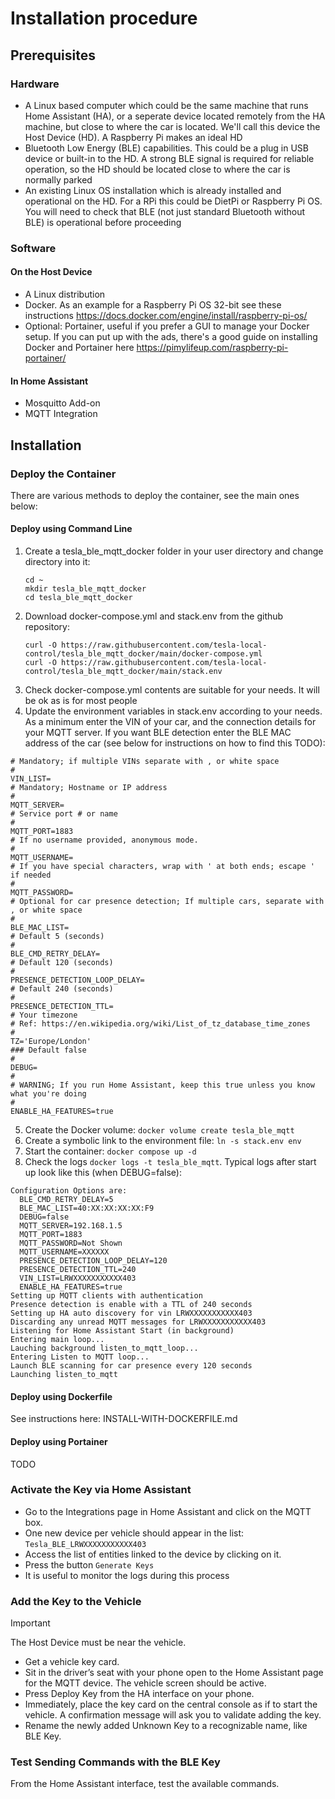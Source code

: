 # Installation procedure

## Prerequisites

### Hardware
- A Linux based computer which could be the same machine that runs Home Assistant (HA), or a seperate device located remotely from the HA machine, but close to where the car is located. We'll call this device the Host Device (HD). A Raspberry Pi makes an ideal HD
- Bluetooth Low Energy (BLE) capabilities. This could be a plug in USB device or built-in to the HD. A strong BLE signal is required for reliable operation, so the HD should be located close to where the car is normally parked
- An existing Linux OS installation which is already installed and operational on the HD. For a RPi this could be DietPi or Raspberry Pi OS. You will need to check that BLE (not just standard Bluetooth without BLE) is operational before proceeding

### Software
#### On the Host Device
- A Linux distribution
- Docker. As an example for a Raspberry Pi OS 32-bit see these instructions https://docs.docker.com/engine/install/raspberry-pi-os/
- Optional: Portainer, useful if you prefer a GUI to manage your Docker setup. If you can put up with the ads, there's a good guide on installing Docker and Portainer here https://pimylifeup.com/raspberry-pi-portainer/

#### In Home Assistant
- Mosquitto Add-on
- MQTT Integration

## Installation

### Deploy the Container
There are various methods to deploy the container, see the main ones below:
#### Deploy using Command Line ####
1. Create a tesla_ble_mqtt_docker folder in your user directory and change directory into it:
   ```shell
   cd ~ 
   mkdir tesla_ble_mqtt_docker 
   cd tesla_ble_mqtt_docker
   ```
2. Download docker-compose.yml and stack.env from the github repository:
   ```shell
   curl -O https://raw.githubusercontent.com/tesla-local-control/tesla_ble_mqtt_docker/main/docker-compose.yml
   curl -O https://raw.githubusercontent.com/tesla-local-control/tesla_ble_mqtt_docker/main/stack.env
   ```
3. Check docker-compose.yml contents are suitable for your needs. It will be ok as is for most people
4. Update the environment variables in stack.env according to your needs. As a minimum enter the VIN of your car, and the connection details for your MQTT server. If you want BLE detection enter the BLE MAC address of the car (see below for instructions on how to find this TODO):
  ```shell
  # Mandatory; if multiple VINs separate with , or white space
  #
  VIN_LIST=
  # Mandatory; Hostname or IP address
  #
  MQTT_SERVER=
  # Service port # or name
  #
  MQTT_PORT=1883
  # If no username provided, anonymous mode.
  #
  MQTT_USERNAME=
  # If you have special characters, wrap with ' at both ends; escape ' if needed
  #
  MQTT_PASSWORD=
  # Optional for car presence detection; If multiple cars, separate with , or white space
  #
 BLE_MAC_LIST=
  # Default 5 (seconds)
  #
  BLE_CMD_RETRY_DELAY=
  # Default 120 (seconds)
  #
  PRESENCE_DETECTION_LOOP_DELAY=
  # Default 240 (seconds)
  #
  PRESENCE_DETECTION_TTL=
  # Your timezone
  # Ref: https://en.wikipedia.org/wiki/List_of_tz_database_time_zones
  #
  TZ='Europe/London'
  ### Default false
  #
  DEBUG=
  #
  # WARNING; If you run Home Assistant, keep this true unless you know what you're doing
  #
  ENABLE_HA_FEATURES=true
  ```
5. Create the Docker volume: `docker volume create tesla_ble_mqtt`
6. Create a symbolic link to the environment file: `ln -s stack.env env`
7. Start the container: `docker compose up -d`
8. Check the logs `docker logs -t tesla_ble_mqtt`. Typical logs after start up look like this (when DEBUG=false):
  ```
  Configuration Options are:
    BLE_CMD_RETRY_DELAY=5
    BLE_MAC_LIST=40:XX:XX:XX:XX:F9
    DEBUG=false
    MQTT_SERVER=192.168.1.5
    MQTT_PORT=1883
    MQTT_PASSWORD=Not Shown
    MQTT_USERNAME=XXXXXX
    PRESENCE_DETECTION_LOOP_DELAY=120
    PRESENCE_DETECTION_TTL=240
    VIN_LIST=LRWXXXXXXXXXXX403
    ENABLE_HA_FEATURES=true
  Setting up MQTT clients with authentication
  Presence detection is enable with a TTL of 240 seconds
  Setting up HA auto discovery for vin LRWXXXXXXXXXXX403
  Discarding any unread MQTT messages for LRWXXXXXXXXXXX403
  Listening for Home Assistant Start (in background)
  Entering main loop...
  Lauching background listen_to_mqtt_loop...
  Entering Listen to MQTT loop...
  Launch BLE scanning for car presence every 120 seconds
  Launching listen_to_mqtt
  ```
#### Deploy using Dockerfile #### 
See instructions here: INSTALL-WITH-DOCKERFILE.md
#### Deploy using Portainer ####
TODO
### Activate the Key via Home Assistant
- Go to the Integrations page in Home Assistant and click on the MQTT box.
- One new device per vehicle should appear in the list: `Tesla_BLE_LRWXXXXXXXXXXX403`
- Access the list of entities linked to the device by clicking on it.
- Press the button `Generate Keys`
- It is useful to monitor the logs during this process

### Add the Key to the Vehicle

> [!Important]
> The Host Device must be near the vehicle.

- Get a vehicle key card.
- Sit in the driver’s seat with your phone open to the Home Assistant page for the MQTT device. The vehicle screen should be active.
- Press Deploy Key from the HA interface on your phone.
- Immediately, place the key card on the central console as if to start the vehicle. A confirmation message will ask you to validate adding the key.
- Rename the newly added Unknown Key to a recognizable name, like BLE Key.

### Test Sending Commands with the BLE Key
From the Home Assistant interface, test the available commands.
